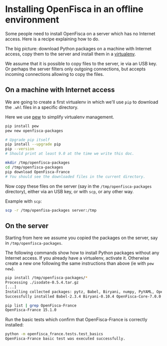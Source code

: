 # Installing OpenFisca in an offline environment

Some people need to install OpenFisca on a server which has no Internet access.
Here is a recipe explaining how to do.

The big picture: download Python packages on a machine with Internet access, copy them to the server and install them in a [virtualenv](https://virtualenv.pypa.io/en/stable/).

We assume that it is possible to copy files to the server, ie via an USB key. Or perhaps the server filters only outgoing connections, but accepts incoming connections allowing to copy the files.

## On a machine with Internet access

We are going to create a first virtualenv in which we'll use `pip` to download the `.whl` files in a specific directory.

Here we use [pew](https://github.com/berdario/pew) to simplify virtualenv management.

```sh
pip install pew
pew new openfisca-packages

# Upgrade pip itself
pip install --upgrade pip
pip --version
# Should print at least 9.0 at the time we write this doc.

mkdir /tmp/openfisca-packages
cd /tmp/openfisca-packages
pip download OpenFisca-France
# You should see the downloaded files in the current directory.
```

Now copy these files on the server (say in the `/tmp/openfisca-packages` directory), either via an USB key, or with `scp`, or any other way.

Example with `scp`:

```sh
scp -r /tmp/openfisa-packages server:/tmp
```

## On the server

Starting from here we assume you copied the packages on the server, say in `/tmp/openfisca-packages`.


The following commands show how to install Python packages without any Internet access.
If you already have a virtualenv, activate it. Otherwise create a new one following the same instructions than above (ie with `pew new`).

```sh
pip install /tmp/openfisca-packages/*
Processing ./isodate-0.5.4.tar.gz
[...]
Installing collected packages: pytz, Babel, Biryani, numpy, PyYAML, OpenFisca-Core, requests, OpenFisca-France, isodate
Successfully installed Babel-2.3.4 Biryani-0.10.4 OpenFisca-Core-7.0.0 OpenFisca-France-15.1.0 PyYAML-3.12 isodate-0.5.4 numpy-1.12.0 pytz-2016.10 requests-2.13.0

pip list | grep OpenFisca-France
OpenFisca-France 15.1.0
```

Run the basic tests which confirm that OpenFisca-France is correctly installed:

```sh
python -m openfisca_france.tests.test_basics
OpenFisca-France basic test was executed successfully.
```
